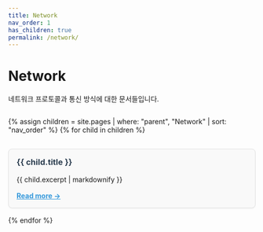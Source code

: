 ```yaml
---
title: Network
nav_order: 1
has_children: true
permalink: /network/
---
```


# Network

네트워크 프로토콜과 통신 방식에 대한 문서들입니다.

<div style="display: grid; gap: 1rem; grid-template-columns: repeat(auto-fit, minmax(280px, 1fr));">

{% assign children = site.pages | where: "parent", "Network" | sort: "nav_order" %}
{% for child in children %}

  <div style="border: 1px solid #e0e0e0; border-radius: 8px; padding: 1rem; background-color: #f9f9f9; box-shadow: 0 1px 3px rgba(0,0,0,0.05);">
    <h3 style="margin-top: 0;"><a href="{{ child.url }}" style="text-decoration: none; color: #2c3e50;">{{ child.title }}</a></h3>
    <p style="margin: 0 0 1rem;">{{ child.excerpt | markdownify }}</p>
    <a href="{{ child.url }}" style="font-weight: bold; color: #3498db;">Read more →</a>
  </div>
{% endfor %}

</div>
